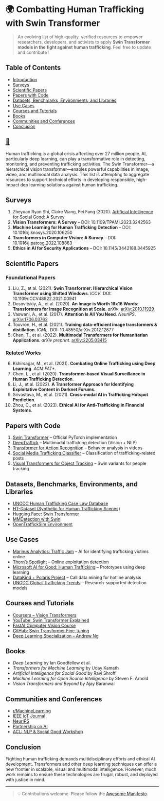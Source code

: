 # 🌍 Combatting Human Trafficking with Swin Transformer

> An evolving list of high-quality, verified resources to empower researchers, developers, and activists to apply **Swin Transformer models in the fight against human trafficking**.  Feel free to update and contribute !

## Table of Contents

- [Introduction](#introduction)
- [Surveys](#surveys)
- [Scientific Papers](#scientific-papers)
- [Papers with Code](#papers-with-code)
- [Datasets, Benchmarks, Environments, and Libraries](#datasets-benchmarks-environments-and-libraries)
- [Use Cases](#use-cases)
- [Courses and Tutorials](#courses-and-tutorials)
- [Books](#books)
- [Communities and Conferences](#communities-and-conferences)
- [Conclusion](#conclusion)

## [🚨](#introduction)

Human trafficking is a global crisis affecting over 27 million people. AI, particularly deep learning, can play a transformative role in detecting, monitoring, and preventing trafficking activities. The Swin Transformer—a hierarchical vision transformer—enables powerful capabilities in image, video, and multimodal data analysis. This list is attempting to aggregate resources to support technical efforts in developing responsible, high-impact dep learning solutions against human trafficking.

## Surveys

1. Zheyuan Ryan Shi, Claire Wang, Fei Fang (2020). [Artificial Intelligence for Social Good: A Survey](https://arxiv.org/abs/2001.01818)
2. **Vision Transformers: A Survey** – DOI: 10.1109/TPAMI.2023.3242563
3. **Machine Learning for Human Trafficking Detection** – DOI: 10.1016/j.knosys.2020.106250
4. **Transformers in Computer Vision: A Survey** – DOI: 10.1016/j.patcog.2022.108863
5. **Ethics in AI for Security Applications** – DOI: 10.1145/3442188.3445925

## Scientific Papers

### Foundational Papers

1. Liu, Z., et al. (2021). **Swin Transformer: Hierarchical Vision Transformer using Shifted Windows**. *ICCV*. DOI: 10.1109/ICCV48922.2021.00941
2. Dosovitskiy, A., et al. (2020). **An Image is Worth 16x16 Words: Transformers for Image Recognition at Scale**. *arXiv*. [arXiv:2010.11929](https://arxiv.org/abs/2010.11929)
3. Vaswani, A., et al. (2017). **Attention Is All You Need**. *NeurIPS*. [arXiv:1706.03762](https://arxiv.org/abs/1706.03762)
4. Touvron, H., et al. (2021). **Training data-efficient image transformers & distillation**. *ICML*. DOI: 10.48550/arXiv.2012.12877
5. Chen, T., et al. (2022). **Multimodal Transformers for Humanitarian Applications**. *arXiv preprint*. [arXiv:2205.03415](https://arxiv.org/abs/2205.03415)

### Related Works

6. Kshirsagar, M., et al. (2021). **Combating Online Trafficking using Deep Learning**. *ACM FAT\**.
7. Chen, L., et al. (2020). **Transformer-based Visual Surveillance in Human Trafficking Detection**.
8. Li, J., et al. (2022). **A Transformer Approach for Identifying Exploitative Content in Darknet Forums**.
9. Srivastava, M., et al. (2021). **Cross-modal AI in Trafficking Hotspot Prediction**.
10. Zhou, C., et al. (2023). **Ethical AI for Anti-Trafficking in Financial Systems**.

## Papers with Code

1. [Swin Transformer](https://paperswithcode.com/paper/swin-transformer-hierarchical-vision) – Official PyTorch implementation
2. [DeepTraffick](https://paperswithcode.com/paper/deeptraffick) – Multimodal trafficking detection (Vision + NLP)
3. [Transformer for Action Recognition](https://paperswithcode.com/paper/action-transformer-network-a-self-attention) – Behavior analysis in videos
4. [Social Media Trafficking Classifier](https://paperswithcode.com/paper/multimodal-classification-for-online) – Classification of trafficking-related posts
5. [Visual Transformers for Object Tracking](https://paperswithcode.com/task/visual-object-tracking) – Swin variants for people tracking

## Datasets, Benchmarks, Environments, and Libraries

- [UNODC Human Trafficking Case Law Database](https://sherloc.unodc.org/cld/en/v3/htms/index.html)
- [HT-Dataset (Synthetic for Human Trafficking Scenes)](https://github.com/htdataset)
- [Hugging Face: Swin Transformer](https://huggingface.co/docs/transformers/model_doc/swin)
- [MMDetection with Swin](https://github.com/open-mmlab/mmdetection)
- [OpenTraffickSim Environment](https://opentrafficsim.org/)

## Use Cases

- [Marinus Analytics: Traffic Jam](https://www.marinusanalytics.com/) – AI for identifying trafficking victims online
- [Thorn’s Spotlight](https://www.thorn.org/spotlight/) – Online exploitation detection
- [Microsoft AI for Good: Human Trafficking](https://www.microsoft.com/en-us/ai/ai-for-good) – Prototypes using deep learning
- [DataKind + Polaris Project](https://www.datakind.org/) – Call data mining for hotline analysis
- [UNODC Global Trafficking Trends](https://www.unodc.org/unodc/en/human-trafficking/glo-act.html) – Research-supported detection models

## Courses and Tutorials

- [Coursera – Vision Transformers](https://www.coursera.org/projects/vision-transformers)
- [YouTube: Swin Transformer Explained](https://www.youtube.com/watch?v=Gzb6B8L9V7c)
- [FastAI Computer Vision Course](https://course.fast.ai/)
- [GitHub: Swin Transformer Fine-tuning](https://github.com/microsoft/Swin-Transformer)
- [Deep Learning Specialization – Andrew Ng](https://www.coursera.org/specializations/deep-learning)

## Books

- *Deep Learning* by Ian Goodfellow et al.
- *Transformers for Machine Learning* by Uday Kamath
- *Artificial Intelligence for Social Good* by Ravi Shroff
- *Machine Learning for Open Source Intelligence* by Steven F. Arnold
- *Vision Transformers and Beyond* by Ajay Baranwal

## Communities and Conferences

- [r/MachineLearning](https://www.reddit.com/r/MachineLearning/)
- [IEEE IoT Journal](https://ieeexplore.ieee.org/xpl/RecentIssue.jsp?punumber=6488907)
- [NeurIPS](https://nips.cc/)
- [Partnership on AI](https://www.partnershiponai.org/)
- [ACL: NLP & Social Good Workshop](https://www.nlpsocialgood.org/)

## Conclusion

Fighting human trafficking demands multidisciplinary efforts and ethical AI development. Transformers and other deep learning techniques can offer a new frontier in scalable, visual and multimodal intelligence. However, much work remains to ensure these technologies are frugal, robust, and deployed with justice in mind. 

---

> 💡 Contributions welcome. Please follow the [Awesome Manifesto](https://github.com/sindresorhus/awesome/blob/main/awesome.md).
